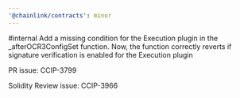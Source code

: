 ```yaml
---
'@chainlink/contracts': minor
---
```


#internal Add a missing condition for the Execution plugin in the \_afterOCR3ConfigSet function. Now, the function correctly reverts if signature verification is enabled for the Execution plugin


PR issue: CCIP-3799

Solidity Review issue: CCIP-3966